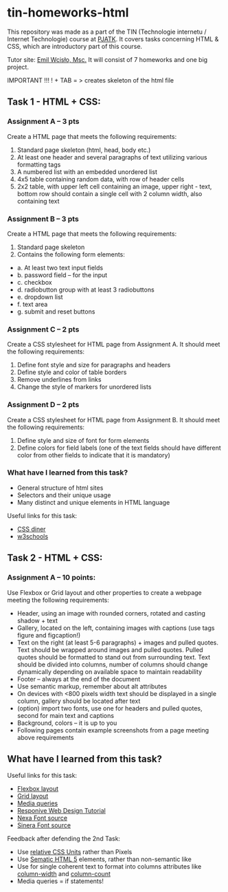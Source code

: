 # tin-homeworks-html
This repository was made as a part of the TIN (Technologie internetu / Internet Technologie) course at [PJATK](https://pja.edu.pl).
It covers tasks concerning HTML & CSS, which are introductory part of this course. 

Tutor site: [Emil Wcisło, Msc.](https://users.pja.edu.pl/~ewcislo/)
It will consist of 7 homeworks and one big project.

IMPORTANT !!! ! + TAB = > creates skeleton of the html file

## Task 1 - HTML + CSS:
### Assignment A – 3 pts

Create a HTML page that meets the following requirements:
1.	Standard page skeleton (html, head, body etc.)
2.	At least one header and several paragraphs of text utilizing various formatting tags 
3.	A numbered list with an embedded unordered list
4.	4x5 table containing random data, with row of header cells
5.	2x2 table, with upper left cell containing an image, upper right - text, bottom row should contain a single cell with 2 column width, also containing text
### Assignment B – 3 pts
Create a HTML page that meets the following requirements:
1.	Standard page skeleton
2.	Contains the following form elements:
- a.	At least two text input fields
- b.	password field – for the input
- c.	checkbox
- d.	radiobutton group with at least 3 radiobuttons
- e.	dropdown list
- f.	text area
- g.	submit and reset buttons
### Assignment C – 2 pts
Create a CSS stylesheet for HTML page from Assignment A. It should meet the following requirements:
1.	Define font style and size for paragraphs and headers
2.	Define style and color of table borders
3.	Remove underlines from links
4.	Change the style of markers for unordered lists
### Assignment D – 2 pts
Create a CSS stylesheet for HTML page from Assignment B. It should meet the following requirements:
1.	Define style and size of font for form elements
2.	Define colors for field labels (one of the text fields should have different color from other fields to indicate that it is mandatory)

### What have I learned from this task?
- General structure of html sites
- Selectors and their unique usage
- Many distinct and unique elements in HTML language

Useful links for this task:
- [CSS diner](https://flukeout.github.io/)
- [w3schools](https://www.w3schools.com/)

## Task 2 - HTML + CSS:
### Assignment A – 10 points:
Use Flexbox or Grid layout and other properties to create a webpage meeting the following requirements:
-   Header, using an image with rounded corners, rotated and casting shadow + text
-	Gallery, located on the left, containing images with captions (use tags figure and figcaption!)
-	Text on the right (at least 5-6 paragraphs) + images and pulled quotes. Text should be wrapped around images and pulled quotes. Pulled quotes should be formatted to stand out from surrounding text. Text should be divided into columns, number of columns should change dynamically depending on available space to maintain readability
-	Footer – always at the end of the document
-	Use semantic markup, remember about alt attributes
-	On devices with <800 pixels width text should be displayed in a single column, gallery should be located after text
-	(option) import two fonts, use one for headers and pulled quotes, second for main text and captions
-	Background, colors – it is up to you
-	Following pages contain example screenshots from a page meeting above requirements

## What have I learned from this task?


Useful links for this task:
- [Flexbox layout](https://flexboxfroggy.com/)
- [Grid layout](https://cssgridgarden.com/)
- [Media queries](https://www.w3schools.com/css/css3_mediaqueries.asp)
- [Responive Web Design Tutorial](https://www.w3schools.com/css/css_rwd_intro.asp)
- [Nexa Font source](https://www.dafont.com/nexa.font?back=theme)
- [Sinera Font source](https://www.dafont.com/sinera.font)

Feedback after defending the 2nd Task:
- Use [relative CSS Units](https://www.w3schools.com/cssref/css_units.php) rather than Pixels 
- Use [Sematic HTML 5](https://www.w3schools.com/html/html5_semantic_elements.asp) elements, rather than non-semantic like <div>
- Use for single coherent text to format into columns attributes like [column-width](https://www.w3schools.com/cssref/css3_pr_column-width.php) and [column-count](https://www.w3schools.com/cssref/css3_pr_column-count.php)
- Media queries = if statements!